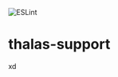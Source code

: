 ![ESLint](https://github.com/Monoverde888/thalas-support/workflows/ESLint/badge.svg?branch=master)
# thalas-support
xd